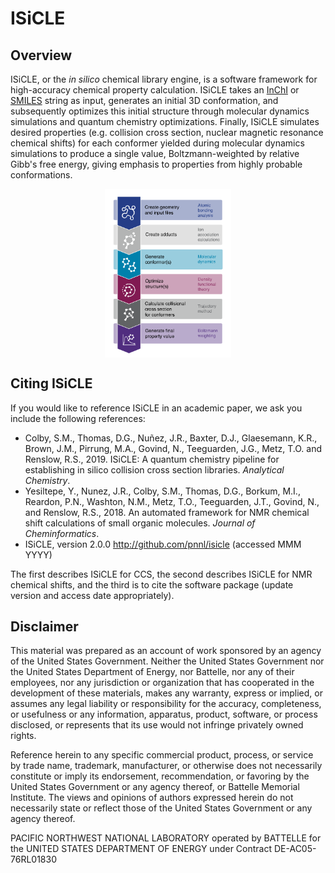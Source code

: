 ISiCLE
======

Overview
--------
ISiCLE, or the _in silico_ chemical library engine, is a software framework for high-accuracy chemical property calculation. ISiCLE takes an [InChI](https://en.wikipedia.org/wiki/International_Chemical_Identifier) or [SMILES](https://en.wikipedia.org/wiki/Simplified_molecular-input_line-entry_system) string as input, generates an initial 3D conformation, and subsequently optimizes this initial structure through molecular dynamics simulations and quantum chemistry optimizations. Finally, ISiCLE simulates desired properties (e.g. collision cross section, nuclear magnetic resonance chemical shifts) for each conformer yielded during molecular dynamics simulations to produce a single value, Boltzmann-weighted by relative Gibb's free energy, giving emphasis to properties from highly probable conformations.

<p align="center">
  <img align="center" src="docs/source/assets/schematic.svg" width="40%" height="40%">
</p>

Citing ISiCLE
-------------
If you would like to reference ISiCLE in an academic paper, we ask you include the following references:

* Colby, S.M., Thomas, D.G., Nuñez, J.R., Baxter, D.J., Glaesemann, K.R., Brown, J.M., Pirrung, M.A., Govind, N., Teeguarden, J.G., Metz, T.O. and Renslow, R.S., 2019. ISiCLE: A quantum chemistry pipeline for establishing in silico collision cross section libraries. _Analytical Chemistry_.
* Yesiltepe, Y., Nunez, J.R., Colby, S.M., Thomas, D.G., Borkum, M.I., Reardon, P.N., Washton, N.M., Metz, T.O., Teeguarden, J.T., Govind, N., and Renslow, R.S., 2018. An automated framework for NMR chemical shift calculations of small organic molecules. _Journal of Cheminformatics_.
* ISiCLE, version 2.0.0 http://github.com/pnnl/isicle (accessed MMM YYYY)

The first describes ISiCLE for CCS, the second describes ISiCLE for NMR chemical shifts, and the third is to cite the software package (update version and access date appropriately).

Disclaimer
----------
This material was prepared as an account of work sponsored by an agency of the United States Government.
Neither the United States Government nor the United States Department of Energy, nor Battelle, nor any of their employees, nor any jurisdiction or organization that has cooperated in the development of these materials, makes any warranty, express or implied, or assumes any legal liability or responsibility for the accuracy, completeness, or usefulness or any information, apparatus, product, software, or process disclosed, or represents that its use would not infringe privately owned rights.

Reference herein to any specific commercial product, process, or service by trade name, trademark, manufacturer, or otherwise does not necessarily constitute or imply its endorsement, recommendation, or favoring by the United States Government or any agency thereof, or Battelle Memorial Institute.
The views and opinions of authors expressed herein do not necessarily state or reflect those of the United States Government or any agency thereof.

PACIFIC NORTHWEST NATIONAL LABORATORY operated by BATTELLE for the UNITED STATES DEPARTMENT OF ENERGY under Contract DE-AC05-76RL01830
